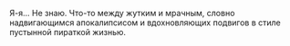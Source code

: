 Я-я... Не знаю. Что-то между жутким и мрачным, словно надвигающимся апокалипсисом и вдохновляющих подвигов в стиле пустынной пираткой жизнью.